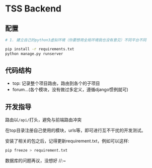 # TSS Backend

## 配置

```bash
# 1. 建立自己的python3虚拟环境（你要想用全局环境我也没有意见）不同平台不同

pip install -r requirements.txt
python manage.py runserver
```

## 代码结构

* top: 记录整个项目路由，路由到各个的子项目
* forum...(各个模块，没有做过多定义，遵循django惯例就可)

## 开发指导

路由以`/api/`打头，避免与前端路由冲突

在top目录注册自己使用的模块，urls等，即可进行互不干扰的开发测试。

安装了相关的包之后，记得更新requirement.txt，例如可以这样:

```bash
pip freeze > requirement.txt
```

数据库的问题再议，没想好 //:~
